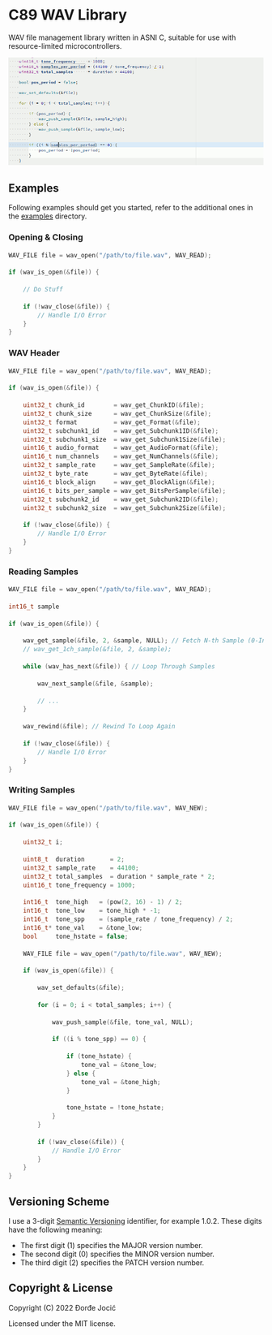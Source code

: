 # C89 WAV Library

WAV file management library written in ASNI C, suitable for use with resource-limited microcontrollers.

![Demo](assets/images/demo.gif)

## Examples

Following examples should get you started, refer to the additional ones in the [examples](./examples) directory.

### Opening & Closing

```c
WAV_FILE file = wav_open("/path/to/file.wav", WAV_READ);

if (wav_is_open(&file)) {
    
    // Do Stuff
    
    if (!wav_close(&file)) {
        // Handle I/O Error
    }
}
```

### WAV Header

```c
WAV_FILE file = wav_open("/path/to/file.wav", WAV_READ);

if (wav_is_open(&file)) {
    
    uint32_t chunk_id        = wav_get_ChunkID(&file);
    uint32_t chunk_size      = wav_get_ChunkSize(&file);
    uint32_t format          = wav_get_Format(&file);
    uint32_t subchunk1_id    = wav_get_Subchunk1ID(&file);
    uint32_t subchunk1_size  = wav_get_Subchunk1Size(&file);
    uint16_t audio_format    = wav_get_AudioFormat(&file);
    uint16_t num_channels    = wav_get_NumChannels(&file);
    uint32_t sample_rate     = wav_get_SampleRate(&file);
    uint32_t byte_rate       = wav_get_ByteRate(&file);
    uint16_t block_align     = wav_get_BlockAlign(&file);
    uint16_t bits_per_sample = wav_get_BitsPerSample(&file);
    uint32_t subchunk2_id    = wav_get_Subchunk2ID(&file);
    uint32_t subchunk2_size  = wav_get_Subchunk2Size(&file);
    
    if (!wav_close(&file)) {
        // Handle I/O Error
    }
}
```

### Reading Samples

```c
WAV_FILE file = wav_open("/path/to/file.wav", WAV_READ);

int16_t sample

if (wav_is_open(&file)) {
    
    wav_get_sample(&file, 2, &sample, NULL); // Fetch N-th Sample (0-Indexed)
    // wav_get_1ch_sample(&file, 2, &sample);
    
    while (wav_has_next(&file)) { // Loop Through Samples
        
        wav_next_sample(&file, &sample);
        
        // ...
    }
    
    wav_rewind(&file); // Rewind To Loop Again
    
    if (!wav_close(&file)) {
        // Handle I/O Error
    }
}
```

### Writing Samples

```c
WAV_FILE file = wav_open("/path/to/file.wav", WAV_NEW);

if (wav_is_open(&file)) {
    
    uint32_t i;
    
    uint8_t  duration       = 2;
    uint32_t sample_rate    = 44100;
    uint32_t total_samples  = duration * sample_rate * 2;
    uint16_t tone_frequency = 1000;
    
    int16_t  tone_high   = (pow(2, 16) - 1) / 2;
    int16_t  tone_low    = tone_high * -1;
    int16_t  tone_spp    = (sample_rate / tone_frequency) / 2;
    int16_t* tone_val    = &tone_low;
    bool     tone_hstate = false;
    
    WAV_FILE file = wav_open("/path/to/file.wav", WAV_NEW);
    
    if (wav_is_open(&file)) {
        
        wav_set_defaults(&file);
        
        for (i = 0; i < total_samples; i++) {
            
            wav_push_sample(&file, tone_val, NULL);
            
            if ((i % tone_spp) == 0) {
                
                if (tone_hstate) {
                    tone_val = &tone_low;
                } else {
                    tone_val = &tone_high;
                }
                
                tone_hstate = !tone_hstate;
            }
        }
        
        if (!wav_close(&file)) {
            // Handle I/O Error
        }
    }
}
```

## Versioning Scheme

I use a 3-digit [Semantic Versioning](https://semver.org/spec/v2.0.0.html) identifier, for example 1.0.2. These digits have the following meaning:

*   The first digit (1) specifies the MAJOR version number.
*   The second digit (0) specifies the MINOR version number.
*   The third digit (2) specifies the PATCH version number.

## Copyright & License

Copyright (C) 2022 Đorđe Jocić

Licensed under the MIT license.
